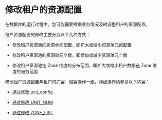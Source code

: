 # 修改租户的资源配置

在数据库的运行过程中，您可能需要根据业务情况及时调整租户的资源配置。

租户资源配置的修改主要分为以下几种方式：

* 修改租户资源池的资源单元配置，即扩大或缩小资源单元的配置

* 修改租户资源池的资源单元个数，即增加或减少资源单元个数

* 修改租户资源池在 Zone 维度的分布范围，即扩大或缩小租户数据在 Zone 维度的服务范围

修改租户资源配置与租户的扩容、缩容操作一致，详细操作请参见以下内容：

* [通过修改 unit_config](../../1100.operation-and-maintenance-management/200.scale-out-and-scale-in/300.administrator-guide-scale-out-and-scale-in-of-tenant-resources/100.scale-out-and-scale-in-by-modifying-unit_config.md)

* [通过修改 UNIT_NUM](../../1100.operation-and-maintenance-management/200.scale-out-and-scale-in/300.administrator-guide-scale-out-and-scale-in-of-tenant-resources/200.scale-out-and-scale-in-by-modifying-unit_num.md)

* [通过修改 ZONE_LIST](../../1100.operation-and-maintenance-management/200.scale-out-and-scale-in/300.administrator-guide-scale-out-and-scale-in-of-tenant-resources/300.scale-out-and-scale-in-by-modifying-zone_list.md)
